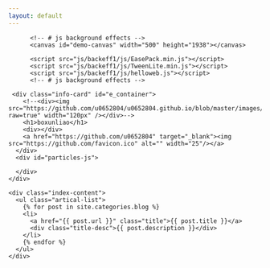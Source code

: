 ```yaml
---
layout: default
---
```

<style>
#demo-canvas{
	background:rgba(255,255,255,0);/*关键点*/
	position:absolute;
	z-index:1;/*确保在遮盖的元素的上方*/
	top:0px;
	left:0px;
}

#e_container {	
    top:0px;
	left:0px;
    z-index:2;
    position:absolute;
}


</style>

<body>
  <div class="index-wrapper">
    <div class="aside" id="large-header"><!-- # js background effects : set id -->
	
	      <!-- # js background effects -->
          <canvas id="demo-canvas" width="500" height="1938"></canvas>
          
          <script src="js/backeff1/js/EasePack.min.js"></script>
          <script src="js/backeff1/js/TweenLite.min.js"></script>
          <script src="js/backeff1/js/helloweb.js"></script>
		  <!-- # js background effects -->
     
	 <div class="info-card" id="e_container">
	    <!--<div><img src="https://github.com/u0652804/u0652804.github.io/blob/master/images/avatar.jpg?raw=true" width="120px" /></div>-->
        <h1>boxunliao</h1>
        <div></div>
		<a href="https://github.com/u0652804" target="_blank"><img src="https://github.com/favicon.ico" alt="" width="25"/></a>
      </div>
      <div id="particles-js">
	  
	  </div>
    </div>

    <div class="index-content">
      <ul class="artical-list">
        {% for post in site.categories.blog %}
        <li>
          <a href="{{ post.url }}" class="title">{{ post.title }}</a>
          <div class="title-desc">{{ post.description }}</div>
        </li>
        {% endfor %}
      </ul>
    </div>
  </div>
</body>
